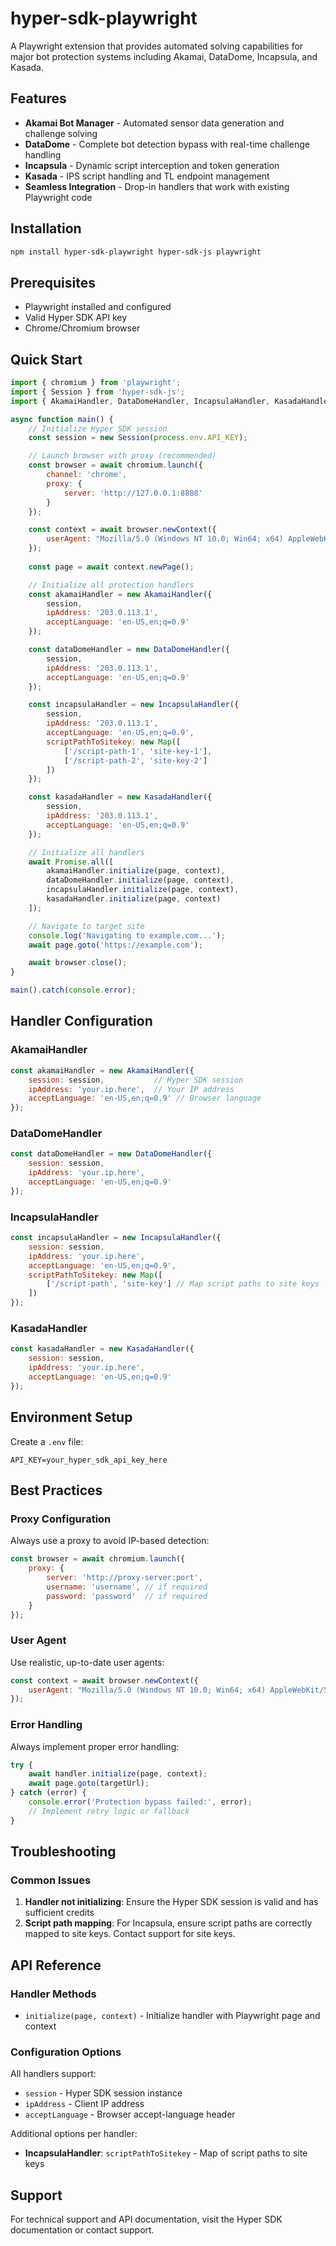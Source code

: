 # hyper-sdk-playwright

A Playwright extension that provides automated solving capabilities for major bot protection systems including Akamai, DataDome, Incapsula, and Kasada.

## Features

- **Akamai Bot Manager** - Automated sensor data generation and challenge solving
- **DataDome** - Complete bot detection bypass with real-time challenge handling
- **Incapsula** - Dynamic script interception and token generation
- **Kasada** - IPS script handling and TL endpoint management
- **Seamless Integration** - Drop-in handlers that work with existing Playwright code

## Installation

```bash
npm install hyper-sdk-playwright hyper-sdk-js playwright
```

## Prerequisites

- Playwright installed and configured
- Valid Hyper SDK API key
- Chrome/Chromium browser

## Quick Start

```javascript
import { chromium } from 'playwright';
import { Session } from 'hyper-sdk-js';
import { AkamaiHandler, DataDomeHandler, IncapsulaHandler, KasadaHandler } from 'hyper-sdk-playwright';

async function main() {
    // Initialize Hyper SDK session
    const session = new Session(process.env.API_KEY);

    // Launch browser with proxy (recommended)
    const browser = await chromium.launch({
        channel: 'chrome',
        proxy: {
            server: 'http://127.0.0.1:8888'
        }
    });

    const context = await browser.newContext({
        userAgent: "Mozilla/5.0 (Windows NT 10.0; Win64; x64) AppleWebKit/537.36 (KHTML, like Gecko) Chrome/138.0.0.0 Safari/537.36"
    });
    
    const page = await context.newPage();

    // Initialize all protection handlers
    const akamaiHandler = new AkamaiHandler({
        session,
        ipAddress: '203.0.113.1',
        acceptLanguage: 'en-US,en;q=0.9'
    });

    const dataDomeHandler = new DataDomeHandler({
        session,
        ipAddress: '203.0.113.1',  
        acceptLanguage: 'en-US,en;q=0.9'
    });

    const incapsulaHandler = new IncapsulaHandler({
        session,
        ipAddress: '203.0.113.1',
        acceptLanguage: 'en-US,en;q=0.9',
        scriptPathToSitekey: new Map([
            ['/script-path-1', 'site-key-1'],
            ['/script-path-2', 'site-key-2']
        ])
    });

    const kasadaHandler = new KasadaHandler({
        session,
        ipAddress: '203.0.113.1',
        acceptLanguage: 'en-US,en;q=0.9'
    });

    // Initialize all handlers
    await Promise.all([
        akamaiHandler.initialize(page, context),
        dataDomeHandler.initialize(page, context), 
        incapsulaHandler.initialize(page, context),
        kasadaHandler.initialize(page, context)
    ]);

    // Navigate to target site
    console.log('Navigating to example.com...');
    await page.goto('https://example.com');

    await browser.close();
}

main().catch(console.error);
```

## Handler Configuration

### AkamaiHandler
```javascript
const akamaiHandler = new AkamaiHandler({
    session: session,           // Hyper SDK session
    ipAddress: 'your.ip.here',  // Your IP address
    acceptLanguage: 'en-US,en;q=0.9' // Browser language
});
```

### DataDomeHandler
```javascript
const dataDomeHandler = new DataDomeHandler({
    session: session,
    ipAddress: 'your.ip.here', 
    acceptLanguage: 'en-US,en;q=0.9'
});
```

### IncapsulaHandler
```javascript
const incapsulaHandler = new IncapsulaHandler({
    session: session,
    ipAddress: 'your.ip.here',
    acceptLanguage: 'en-US,en;q=0.9',
    scriptPathToSitekey: new Map([
        ['/script-path', 'site-key'] // Map script paths to site keys
    ])
});
```

### KasadaHandler
```javascript
const kasadaHandler = new KasadaHandler({
    session: session,
    ipAddress: 'your.ip.here',
    acceptLanguage: 'en-US,en;q=0.9'
});
```

## Environment Setup

Create a `.env` file:
```
API_KEY=your_hyper_sdk_api_key_here
```

## Best Practices

### Proxy Configuration
Always use a proxy to avoid IP-based detection:
```javascript
const browser = await chromium.launch({
    proxy: {
        server: 'http://proxy-server:port',
        username: 'username', // if required
        password: 'password'  // if required
    }
});
```

### User Agent
Use realistic, up-to-date user agents:
```javascript
const context = await browser.newContext({
    userAgent: "Mozilla/5.0 (Windows NT 10.0; Win64; x64) AppleWebKit/537.36 (KHTML, like Gecko) Chrome/138.0.0.0 Safari/537.36"
});
```

### Error Handling
Always implement proper error handling:
```javascript
try {
    await handler.initialize(page, context);
    await page.goto(targetUrl);
} catch (error) {
    console.error('Protection bypass failed:', error);
    // Implement retry logic or fallback
}
```

## Troubleshooting

### Common Issues

1. **Handler not initializing**: Ensure the Hyper SDK session is valid and has sufficient credits
2. **Script path mapping**: For Incapsula, ensure script paths are correctly mapped to site keys. Contact support for site keys.

## API Reference

### Handler Methods

- `initialize(page, context)` - Initialize handler with Playwright page and context

### Configuration Options

All handlers support:
- `session` - Hyper SDK session instance
- `ipAddress` - Client IP address
- `acceptLanguage` - Browser accept-language header

Additional options per handler:
- **IncapsulaHandler**: `scriptPathToSitekey` - Map of script paths to site keys

## Support

For technical support and API documentation, visit the Hyper SDK documentation or contact support.
